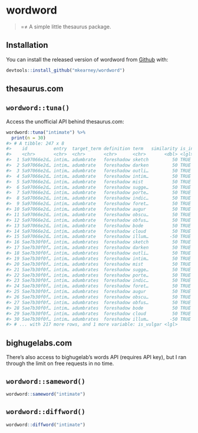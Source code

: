 
<!-- README.md is generated from README.Rmd. Please edit that file -->

# wordword

> \=≠ A simple little thesaurus package.

## Installation

You can install the released version of wordword from
[Github](https://github.com) with:

``` r
devtools::install_github("mkearney/wordword")
```

## thesaurus.com

## `wordword::tuna()`

Access the unofficial API behind thesaurus.com:

``` r
wordword::tuna("intimate") %>%
  print(n = 30)
#> # A tibble: 247 x 8
#>    id          entry  target_term definition term   similarity is_informal
#>    <chr>       <chr>  <chr>       <chr>      <chr>       <dbl> <lgl>      
#>  1 5a97066e2d… intim… adumbrate   foreshadow sketch         50 TRUE       
#>  2 5a97066e2d… intim… adumbrate   foreshadow darken         50 TRUE       
#>  3 5a97066e2d… intim… adumbrate   foreshadow outli…         50 TRUE       
#>  4 5a97066e2d… intim… adumbrate   foreshadow intim…         50 TRUE       
#>  5 5a97066e2d… intim… adumbrate   foreshadow mist           50 TRUE       
#>  6 5a97066e2d… intim… adumbrate   foreshadow sugge…         50 TRUE       
#>  7 5a97066e2d… intim… adumbrate   foreshadow porte…         50 TRUE       
#>  8 5a97066e2d… intim… adumbrate   foreshadow indic…         50 TRUE       
#>  9 5a97066e2d… intim… adumbrate   foreshadow foret…         50 TRUE       
#> 10 5a97066e2d… intim… adumbrate   foreshadow augur          50 TRUE       
#> 11 5a97066e2d… intim… adumbrate   foreshadow obscu…         50 TRUE       
#> 12 5a97066e2d… intim… adumbrate   foreshadow obfus…         50 TRUE       
#> 13 5a97066e2d… intim… adumbrate   foreshadow bode           50 TRUE       
#> 14 5a97066e2d… intim… adumbrate   foreshadow cloud          50 TRUE       
#> 15 5a97066e2d… intim… adumbrate   foreshadow illum…        -50 TRUE       
#> 16 5ae7b30f0f… intim… adumbrates  foreshadow sketch         50 TRUE       
#> 17 5ae7b30f0f… intim… adumbrates  foreshadow darken         50 TRUE       
#> 18 5ae7b30f0f… intim… adumbrates  foreshadow outli…         50 TRUE       
#> 19 5ae7b30f0f… intim… adumbrates  foreshadow intim…         50 TRUE       
#> 20 5ae7b30f0f… intim… adumbrates  foreshadow mist           50 TRUE       
#> 21 5ae7b30f0f… intim… adumbrates  foreshadow sugge…         50 TRUE       
#> 22 5ae7b30f0f… intim… adumbrates  foreshadow porte…         50 TRUE       
#> 23 5ae7b30f0f… intim… adumbrates  foreshadow indic…         50 TRUE       
#> 24 5ae7b30f0f… intim… adumbrates  foreshadow foret…         50 TRUE       
#> 25 5ae7b30f0f… intim… adumbrates  foreshadow augur          50 TRUE       
#> 26 5ae7b30f0f… intim… adumbrates  foreshadow obscu…         50 TRUE       
#> 27 5ae7b30f0f… intim… adumbrates  foreshadow obfus…         50 TRUE       
#> 28 5ae7b30f0f… intim… adumbrates  foreshadow bode           50 TRUE       
#> 29 5ae7b30f0f… intim… adumbrates  foreshadow cloud          50 TRUE       
#> 30 5ae7b30f0f… intim… adumbrates  foreshadow illum…        -50 TRUE       
#> # ... with 217 more rows, and 1 more variable: is_vulgar <lgl>
```

## bighugelabs.com

There’s also access to bighugelab’s words API (requires API key), but I
ran through the limit on free requests in no time.

## `wordword::sameword()`

``` r
wordword::sameword("intimate")
```

## `wordword::diffword()`

``` r
wordword::diffword("intimate")
```
